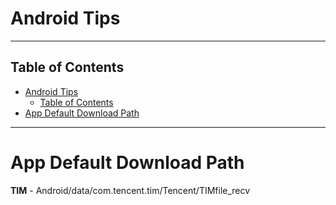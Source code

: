 # Android Tips

---

## Table of Contents
- [Android Tips](#android-tips)
  - [Table of Contents](#table-of-contents)
- [App Default Download Path](#app-default-download-path)

---

# App Default Download Path

**TIM** - Android/data/com.tencent.tim/Tencent/TIMfile_recv




